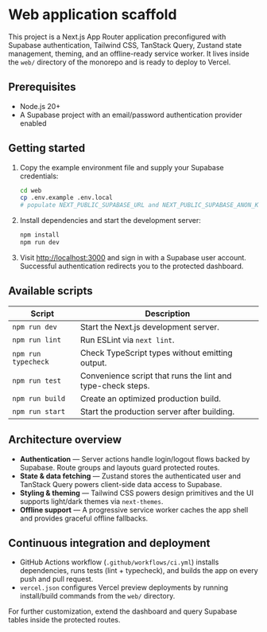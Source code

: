 # Web application scaffold

This project is a Next.js App Router application preconfigured with Supabase authentication, Tailwind CSS, TanStack Query, Zustand state management, theming, and an offline-ready service worker. It lives inside the `web/` directory of the monorepo and is ready to deploy to Vercel.

## Prerequisites

- Node.js 20+
- A Supabase project with an email/password authentication provider enabled

## Getting started

1. Copy the example environment file and supply your Supabase credentials:

   ```bash
   cd web
   cp .env.example .env.local
   # populate NEXT_PUBLIC_SUPABASE_URL and NEXT_PUBLIC_SUPABASE_ANON_KEY
   ```

2. Install dependencies and start the development server:

   ```bash
   npm install
   npm run dev
   ```

3. Visit [http://localhost:3000](http://localhost:3000) and sign in with a Supabase user account. Successful authentication redirects you to the protected dashboard.

## Available scripts

| Script | Description |
| ------ | ----------- |
| `npm run dev` | Start the Next.js development server. |
| `npm run lint` | Run ESLint via `next lint`. |
| `npm run typecheck` | Check TypeScript types without emitting output. |
| `npm run test` | Convenience script that runs the lint and type-check steps. |
| `npm run build` | Create an optimized production build. |
| `npm run start` | Start the production server after building. |

## Architecture overview

- **Authentication** — Server actions handle login/logout flows backed by Supabase. Route groups and layouts guard protected routes.
- **State & data fetching** — Zustand stores the authenticated user and TanStack Query powers client-side data access to Supabase.
- **Styling & theming** — Tailwind CSS powers design primitives and the UI supports light/dark themes via `next-themes`.
- **Offline support** — A progressive service worker caches the app shell and provides graceful offline fallbacks.

## Continuous integration and deployment

- GitHub Actions workflow (`.github/workflows/ci.yml`) installs dependencies, runs tests (lint + typecheck), and builds the app on every push and pull request.
- `vercel.json` configures Vercel preview deployments by running install/build commands from the `web/` directory.

For further customization, extend the dashboard and query Supabase tables inside the protected routes.
